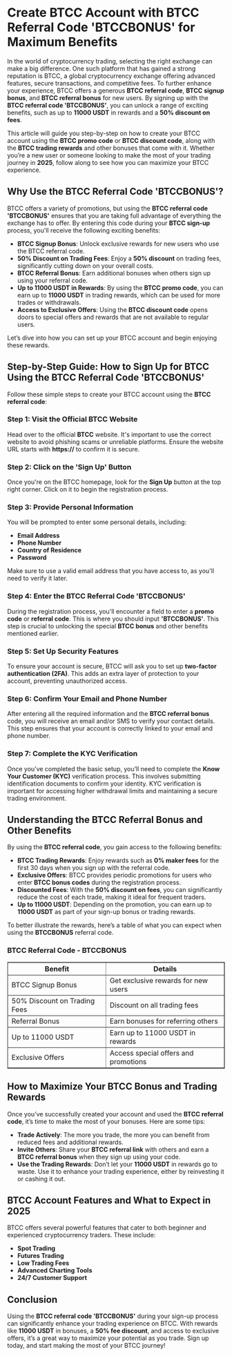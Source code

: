 <h1>Create BTCC Account with BTCC Referral Code 'BTCCBONUS' for Maximum Benefits</h1>

<p>In the world of cryptocurrency trading, selecting the right exchange can make a big difference. One such platform that has gained a strong reputation is BTCC, a global cryptocurrency exchange offering advanced features, secure transactions, and competitive fees. To further enhance your experience, BTCC offers a generous <strong>BTCC referral code</strong>, <strong>BTCC signup bonus</strong>, and <strong>BTCC referral bonus</strong> for new users. By signing up with the <strong>BTCC referral code 'BTCCBONUS'</strong>, you can unlock a range of exciting benefits, such as up to <strong>11000 USDT</strong> in rewards and a <strong>50% discount on fees</strong>.</p>

<p>This article will guide you step-by-step on how to create your BTCC account using the <strong>BTCC promo code</strong> or <strong>BTCC discount code</strong>, along with the <strong>BTCC trading rewards</strong> and other bonuses that come with it. Whether you’re a new user or someone looking to make the most of your trading journey in <strong>2025</strong>, follow along to see how you can maximize your BTCC experience.</p>

<h2>Why Use the BTCC Referral Code 'BTCCBONUS'?</h2>

<p>BTCC offers a variety of promotions, but using the <strong>BTCC referral code 'BTCCBONUS'</strong> ensures that you are taking full advantage of everything the exchange has to offer. By entering this code during your <strong>BTCC sign-up</strong> process, you'll receive the following exciting benefits:</p>

<ul>
        <li><strong>BTCC Signup Bonus</strong>: Unlock exclusive rewards for new users who use the BTCC referral code.</li>
        <li><strong>50% Discount on Trading Fees</strong>: Enjoy a <strong>50% discount</strong> on trading fees, significantly cutting down on your overall costs.</li>
        <li><strong>BTCC Referral Bonus</strong>: Earn additional bonuses when others sign up using your referral code.</li>
        <li><strong>Up to 11000 USDT in Rewards</strong>: By using the <strong>BTCC promo code</strong>, you can earn up to <strong>11000 USDT</strong> in trading rewards, which can be used for more trades or withdrawals.</li>
        <li><strong>Access to Exclusive Offers</strong>: Using the <strong>BTCC discount code</strong> opens doors to special offers and rewards that are not available to regular users.</li>
</ul>

<p>Let’s dive into how you can set up your BTCC account and begin enjoying these rewards.</p>

<h2>Step-by-Step Guide: How to Sign Up for BTCC Using the BTCC Referral Code 'BTCCBONUS'</h2>

<p>Follow these simple steps to create your BTCC account using the <strong>BTCC referral code</strong>:</p>

<h3>Step 1: Visit the Official BTCC Website</h3>
<p>Head over to the official <strong>BTCC</strong> website. It's important to use the correct website to avoid phishing scams or unreliable platforms. Ensure the website URL starts with <strong>https://</strong> to confirm it is secure.</p>

<h3>Step 2: Click on the 'Sign Up' Button</h3>
<p>Once you're on the BTCC homepage, look for the <strong>Sign Up</strong> button at the top right corner. Click on it to begin the registration process.</p>

<h3>Step 3: Provide Personal Information</h3>
<p>You will be prompted to enter some personal details, including:</p>
<ul>
        <li><strong>Email Address</strong></li>
        <li><strong>Phone Number</strong></li>
        <li><strong>Country of Residence</strong></li>
        <li><strong>Password</strong></li>
</ul>
<p>Make sure to use a valid email address that you have access to, as you'll need to verify it later.</p>

<h3>Step 4: Enter the BTCC Referral Code 'BTCCBONUS'</h3>
<p>During the registration process, you'll encounter a field to enter a <strong>promo code</strong> or <strong>referral code</strong>. This is where you should input <strong>'BTCCBONUS'</strong>. This step is crucial to unlocking the special <strong>BTCC bonus</strong> and other benefits mentioned earlier.</p>

<h3>Step 5: Set Up Security Features</h3>
<p>To ensure your account is secure, BTCC will ask you to set up <strong>two-factor authentication (2FA)</strong>. This adds an extra layer of protection to your account, preventing unauthorized access.</p>

<h3>Step 6: Confirm Your Email and Phone Number</h3>
<p>After entering all the required information and the <strong>BTCC referral bonus</strong> code, you will receive an email and/or SMS to verify your contact details. This step ensures that your account is correctly linked to your email and phone number.</p>

<h3>Step 7: Complete the KYC Verification</h3>
<p>Once you’ve completed the basic setup, you’ll need to complete the <strong>Know Your Customer (KYC)</strong> verification process. This involves submitting identification documents to confirm your identity. KYC verification is important for accessing higher withdrawal limits and maintaining a secure trading environment.</p>

<h2>Understanding the BTCC Referral Bonus and Other Benefits</h2>

<p>By using the <strong>BTCC referral code</strong>, you gain access to the following benefits:</p>

<ul>
        <li><strong>BTCC Trading Rewards</strong>: Enjoy rewards such as <strong>0% maker fees</strong> for the first 30 days when you sign up with the referral code.</li>
        <li><strong>Exclusive Offers</strong>: BTCC provides periodic promotions for users who enter <strong>BTCC bonus codes</strong> during the registration process.</li>
        <li><strong>Discounted Fees</strong>: With the <strong>50% discount on fees</strong>, you can significantly reduce the cost of each trade, making it ideal for frequent traders.</li>
        <li><strong>Up to 11000 USDT</strong>: Depending on the promotion, you can earn up to <strong>11000 USDT</strong> as part of your sign-up bonus or trading rewards.</li>
</ul>

<p>To better illustrate the rewards, here’s a table of what you can expect when using the <strong>BTCCBONUS</strong> referral code.</p>

<h3>BTCC Referral Code - BTCCBONUS</h3>

<table border="1">
        <thead>
            <tr>
                <th>Benefit</th>
                <th>Details</th>
            </tr>
        </thead>
        <tbody>
            <tr>
                <td>BTCC Signup Bonus</td>
                <td>Get exclusive rewards for new users</td>
            </tr>
            <tr>
                <td>50% Discount on Trading Fees</td>
                <td>Discount on all trading fees</td>
            </tr>
            <tr>
                <td>Referral Bonus</td>
                <td>Earn bonuses for referring others</td>
            </tr>
            <tr>
                <td>Up to 11000 USDT</td>
                <td>Earn up to 11000 USDT in rewards</td>
            </tr>
            <tr>
                <td>Exclusive Offers</td>
                <td>Access special offers and promotions</td>
            </tr>
        </tbody>
</table>

<h2>How to Maximize Your BTCC Bonus and Trading Rewards</h2>

<p>Once you’ve successfully created your account and used the <strong>BTCC referral code</strong>, it’s time to make the most of your bonuses. Here are some tips:</p>

<ul>
        <li><strong>Trade Actively</strong>: The more you trade, the more you can benefit from reduced fees and additional rewards.</li>
        <li><strong>Invite Others</strong>: Share your <strong>BTCC referral link</strong> with others and earn a <strong>BTCC referral bonus</strong> when they sign up using your code.</li>
        <li><strong>Use the Trading Rewards</strong>: Don’t let your <strong>11000 USDT</strong> in rewards go to waste. Use it to enhance your trading experience, either by reinvesting it or cashing it out.</li>
</ul>

<h2>BTCC Account Features and What to Expect in 2025</h2>

<p>BTCC offers several powerful features that cater to both beginner and experienced cryptocurrency traders. These include:</p>

<ul>
        <li><strong>Spot Trading</strong></li>
        <li><strong>Futures Trading</strong></li>
        <li><strong>Low Trading Fees</strong></li>
        <li><strong>Advanced Charting Tools</strong></li>
        <li><strong>24/7 Customer Support</strong></li>
</ul>

<h2>Conclusion</h2>

<p>Using the <strong>BTCC referral code 'BTCCBONUS'</strong> during your sign-up process can significantly enhance your trading experience on BTCC. With rewards like <strong>11000 USDT</strong> in bonuses, a <strong>50% fee discount</strong>, and access to exclusive offers, it’s a great way to maximize your potential as you trade. Sign up today, and start making the most of your BTCC journey!</p>

</body>
</html>
